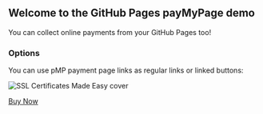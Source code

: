 ## Welcome to the GitHub Pages payMyPage demo

You can collect online payments from your GitHub Pages too!

### Options

You can use pMP payment page links as regular links or linked buttons:

![SSL Certificates Made Easy cover](/pmpdemo/ssl_certs_made_simple-3dcover.png)

[Buy Now](http://pay2.xyz/501)

